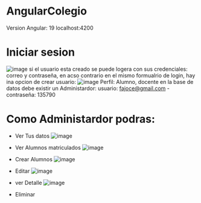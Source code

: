 # AngularColegio
Version Angular: 19
localhost:4200

# Iniciar sesion
![image](https://github.com/user-attachments/assets/1a8fc5ef-7026-4ca2-a93c-a097c0907ca6)
si el usuario esta creado se puede logera con sus credenciales: correo y contraseña, en acso contrario en el mismo formualrio de login, hay ina opcion de crear usuario:
![image](https://github.com/user-attachments/assets/0c07208b-6f82-46de-b6af-ff4979e1574a)
Perfil: Alumno, docente
en la base de datos debe existir un Administardor: usuario: fajoce@gmail.com - contraseña: 135790
# Como Administardor podras:
- Ver Tus datos
![image](https://github.com/user-attachments/assets/6270f4d1-be07-419b-9428-b96526e73988)

- Ver Alumnos matriculados
![image](https://github.com/user-attachments/assets/6da792c2-582c-4fdd-bacc-ca1a3aea5ab5)

- Crear Alumnos
![image](https://github.com/user-attachments/assets/3c556d0d-babc-4ba8-81cc-525f2aaf1fed)

- Editar
![image](https://github.com/user-attachments/assets/6f23ab8d-6415-4dd5-b477-657eed5b843f)

- ver Detalle
![image](https://github.com/user-attachments/assets/29be6fed-cdf1-4c29-a9fc-050d264308dc)

- Eliminar 



